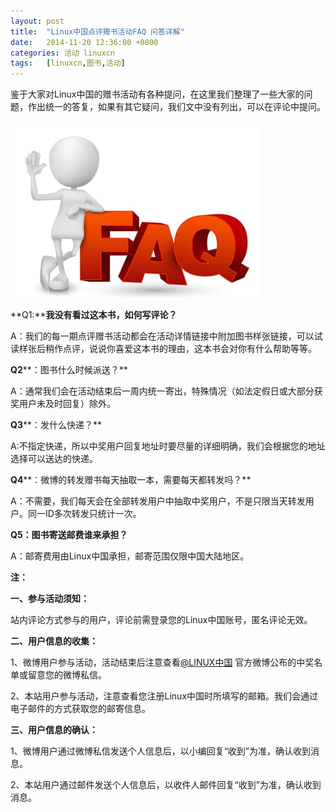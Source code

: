```yaml
---
layout: post
title:	"Linux中国点评赠书活动FAQ 问答详解"
date:	2014-11-20 12:36:00 +0800 
categories:	活动 linuxcn 
tags:	[linuxcn,图书,活动]
---
```



鉴于大家对Linux中国的赠书活动有各种提问，在这里我们整理了一些大家的问题，作出统一的答复，如果有其它疑问，我们文中没有列出，可以在评论中提问。


![](/Asserts/Images/album/201411/20/120520s3kunjbcswbqtwe3.jpg)


**Q1:****我没有看过这本书，如何写评论？**


A：我们的每一期点评赠书活动都会在活动详情链接中附加图书样张链接，可以试读样张后稍作点评，说说你喜爱这本书的理由，这本书会对你有什么帮助等等。


**Q2****：图书什么时候派送？**


A：通常我们会在活动结束后一周内统一寄出，特殊情况（如法定假日或大部分获奖用户未及时回复）除外。


**Q3****：发什么快递？**


A:不指定快递，所以中奖用户回复地址时要尽量的详细明确，我们会根据您的地址选择可以送达的快递。


**Q4****：微博的转发赠书每天抽取一本，需要每天都转发吗？**


A：不需要，我们每天会在全部转发用户中抽取中奖用户，不是只限当天转发用户。同一ID多次转发只统计一次。


 **Q5：图书寄送邮费谁来承担？**


A：邮寄费用由Linux中国承担，邮寄范围仅限中国大陆地区。


 


**注：**


**一、参与活动须知：**


站内评论方式参与的用户，评论前需登录您的Linux中国账号，匿名评论无效。


**二、用户信息的收集：**


1、微博用户参与活动，活动结束后注意查看[@LINUX中国](http://linux.cn/home.php?mod=space&uid=16101) 官方微博公布的中奖名单或留意您的微博私信。


2、本站用户参与活动，注意查看您注册Linux中国时所填写的邮箱。我们会通过电子邮件的方式获取您的邮寄信息。


**三、用户信息的确认：**


1、微博用户通过微博私信发送个人信息后，以小编回复“收到”为准，确认收到消息。


2、本站用户通过邮件发送个人信息后，以收件人邮件回复“收到”为准，确认收到消息。
